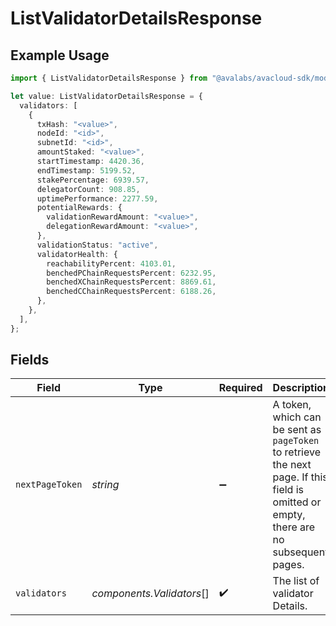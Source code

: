 # ListValidatorDetailsResponse

## Example Usage

```typescript
import { ListValidatorDetailsResponse } from "@avalabs/avacloud-sdk/models/components";

let value: ListValidatorDetailsResponse = {
  validators: [
    {
      txHash: "<value>",
      nodeId: "<id>",
      subnetId: "<id>",
      amountStaked: "<value>",
      startTimestamp: 4420.36,
      endTimestamp: 5199.52,
      stakePercentage: 6939.57,
      delegatorCount: 908.85,
      uptimePerformance: 2277.59,
      potentialRewards: {
        validationRewardAmount: "<value>",
        delegationRewardAmount: "<value>",
      },
      validationStatus: "active",
      validatorHealth: {
        reachabilityPercent: 4103.01,
        benchedPChainRequestsPercent: 6232.95,
        benchedXChainRequestsPercent: 8869.61,
        benchedCChainRequestsPercent: 6188.26,
      },
    },
  ],
};
```

## Fields

| Field                                                                                                                                  | Type                                                                                                                                   | Required                                                                                                                               | Description                                                                                                                            |
| -------------------------------------------------------------------------------------------------------------------------------------- | -------------------------------------------------------------------------------------------------------------------------------------- | -------------------------------------------------------------------------------------------------------------------------------------- | -------------------------------------------------------------------------------------------------------------------------------------- |
| `nextPageToken`                                                                                                                        | *string*                                                                                                                               | :heavy_minus_sign:                                                                                                                     | A token, which can be sent as `pageToken` to retrieve the next page. If this field is omitted or empty, there are no subsequent pages. |
| `validators`                                                                                                                           | *components.Validators*[]                                                                                                              | :heavy_check_mark:                                                                                                                     | The list of validator Details.                                                                                                         |